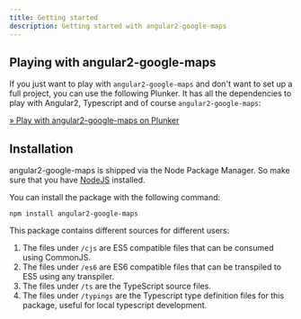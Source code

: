 ```yaml
---
title: Getting started
description: Getting started with angular2-google-maps
---
```


## Playing with angular2-google-maps

If you just want to play with `angular2-google-maps` and don't want to set up a full project, you can use the following Plunker. It has all the dependencies to play with Angular2, Typescript and of course `angular2-google-maps`:

[&raquo; Play with angular2-google-maps on Plunker](http://plnkr.co/edit/YX7W20?p=preview)

## Installation

angular2-google-maps is shipped via the Node Package Manager. So make sure that you have [NodeJS](https://nodejs.org) installed. 
  
You can install the package with the following command:

```shell
npm install angular2-google-maps
```
This package contains different sources for different users:

1. The files under `/cjs` are ES5 compatible files that can be consumed using CommonJS.
2. The files under `/es6` are ES6 compatible files that can be transpiled to ES5 using any transpiler.
3. The files under `/ts` are the TypeScript source files.
4. The files under `/typings` are the Typescript type definition files for this package, useful for local typescript development.
